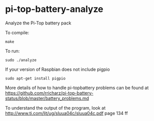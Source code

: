 # pi-top-battery-analyze

Analyze the Pi-Top battery pack

To compile:
```
make
```

To run:
```
sudo ./analyze
```

If your version of Raspbian does not include pigpio
```
sudo apt-get install pigpio
```

More details of how to handle pi-topbattery problems can be found at
https://github.com/rricharz/pi-top-battery-status/blob/master/battery_problems.md

To understand the output of the program, look at
http://www.ti.com/lit/ug/sluua04c/sluua04c.pdf
page 134 ff
